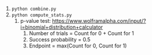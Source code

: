 1. `python combine.py`
2. `python compute_stats.py`
	1. p-value test: https://www.wolframalpha.com/input/?i=binomial+distribution+calculator
		1. Number of trials = Count for 0 + Count for 1
		2. Success probability = 0.5
		3. Endpoint = max(Count for 0, Count for 1)